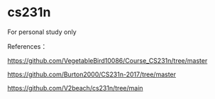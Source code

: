 # cs231n

For personal study only

References：

https://github.com/VegetableBird10086/Course_CS231n/tree/master

https://github.com/Burton2000/CS231n-2017/tree/master

https://github.com/V2beach/cs231n/tree/main
